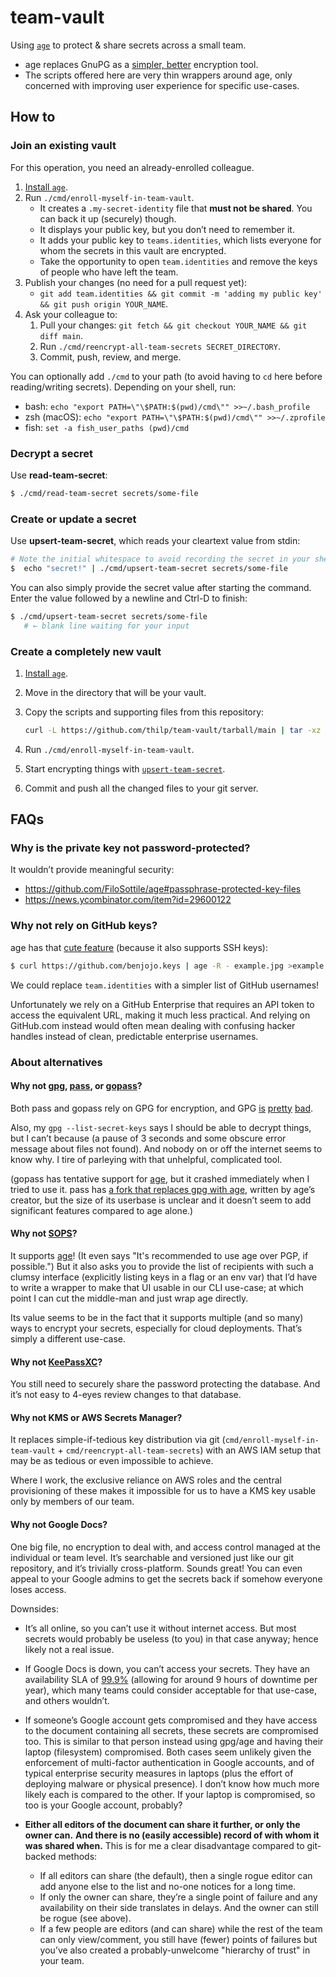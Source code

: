 # team-vault

Using [`age`][age] to protect & share secrets across a small team.

[age]: https://github.com/FiloSottile/age

- age replaces GnuPG as a [simpler, better](#why-not-gpg-pass-or-gopass) encryption tool.
- The scripts offered here are very thin wrappers around age,
    only concerned with improving user experience for specific use-cases.

## How to

### Join an existing vault

For this operation, you need an already-enrolled colleague.

1. [Install `age`](https://github.com/FiloSottile/age#installation).
2. Run `./cmd/enroll-myself-in-team-vault`.
    - It creates a `.my-secret-identity` file that **must not be shared**.
        You can back it up (securely) though.
    - It displays your public key, but you don’t need to remember it.
    - It adds your public key to `teams.identities`, which lists everyone
        for whom the secrets in this vault are encrypted.
    - Take the opportunity to open `team.identities` and remove
        the keys of people who have left the team.
3. Publish your changes (no need for a pull request yet):
    - `git add team.identities && git commit -m 'adding my public key' && git push origin YOUR_NAME`.
4. Ask your colleague to:
    1. Pull your changes: `git fetch && git checkout YOUR_NAME && git diff main`.
    2. Run `./cmd/reencrypt-all-team-secrets SECRET_DIRECTORY`.
    3. Commit, push, review, and merge.

You can optionally add `./cmd` to your path
(to avoid having to `cd` here before reading/writing secrets).
Depending on your shell, run:

- bash: `echo "export PATH=\"\$PATH:$(pwd)/cmd\"" >>~/.bash_profile`
- zsh (macOS): `echo "export PATH=\"\$PATH:$(pwd)/cmd\"" >>~/.zprofile`
- fish: `set -a fish_user_paths (pwd)/cmd`

### Decrypt a secret

Use **read-team-secret**:

```bash
$ ./cmd/read-team-secret secrets/some-file
```

### Create or update a secret

Use **upsert-team-secret**, which reads your cleartext value from stdin:

```bash
# Note the initial whitespace to avoid recording the secret in your shell history.
$  echo "secret!" | ./cmd/upsert-team-secret secrets/some-file
```

You can also simply provide the secret value after starting the command.
Enter the value followed by a newline and Ctrl-D to finish:

```bash
$ ./cmd/upsert-team-secret secrets/some-file
   # ← blank line waiting for your input
```

### Create a completely new vault

1. [Install `age`](https://github.com/FiloSottile/age#installation).
2. Move in the directory that will be your vault.
3. Copy the scripts and supporting files from this repository:

    ```bash
    curl -L https://github.com/thilp/team-vault/tarball/main | tar -xz --strip-components=1
    ```

4. Run `./cmd/enroll-myself-in-team-vault`.
4. Start encrypting things with [`upsert-team-secret`](#create-or-update-a-secret).
5. Commit and push all the changed files to your git server.

## FAQs

### Why is the private key not password-protected?

It wouldn’t provide meaningful security:

- https://github.com/FiloSottile/age#passphrase-protected-key-files
- https://news.ycombinator.com/item?id=29600122

### Why not rely on GitHub keys?

[githubkeys]: https://github.com/FiloSottile/age#encrypting-to-a-github-user

age has that [cute feature][githubkeys] (because it also supports SSH keys):

```bash
$ curl https://github.com/benjojo.keys | age -R - example.jpg >example.jpg.age
```

We could replace `team.identities` with a simpler list of GitHub usernames!

Unfortunately we rely on a GitHub Enterprise that requires an API token to
access the equivalent URL, making it much less practical.
And relying on GitHub.com instead would often mean dealing with confusing
hacker handles instead of clean, predictable enterprise usernames.

### About alternatives

#### Why not [gpg][], [pass][], or [gopass][]?

[gpg]: https://gnupg.org/
[pass]: https://www.passwordstore.org/
[gopass]: https://github.com/gopasspw/gopass

Both pass and gopass rely on GPG for encryption, and GPG [is][schneier]
[pretty][latacora] [bad][green].

[schneier]: https://www.schneier.com/blog/archives/2016/12/giving_up_on_pg.html
[latacora]: https://latacora.micro.blog/2019/07/16/the-pgp-problem.html#encrypting-files
[green]: https://blog.cryptographyengineering.com/2014/08/13/whats-matter-with-pgp/

Also, my `gpg --list-secret-keys` says I should be able to decrypt things,
but I can’t because (a pause of 3 seconds and some obscure error message about
files not found). And nobody on or off the internet seems to know why.
I tire of parleying with that unhelpful, complicated tool.

(gopass has tentative support for [age][], but it crashed immediately when I
tried to use it.
pass has [a fork that replaces gpg with age][passage], written by age’s creator,
but the size of its userbase is unclear and it doesn’t seem to add significant
features compared to age alone.)

[passage]: https://github.com/FiloSottile/passage

#### Why not [SOPS][]?

[sops]: https://github.com/mozilla/sops

It supports [age][]!
(It even says "It's recommended to use age over PGP, if possible.")
But it also asks you to provide the list of recipients with such a clumsy
interface (explicitly listing keys in a flag or an env var) that I’d have to
write a wrapper to make that UI usable in our CLI use-case; at which point I
can cut the middle-man and just wrap age directly.

Its value seems to be in the fact that it supports multiple (and so many) ways
to encrypt your secrets, especially for cloud deployments.
That’s simply a different use-case.

#### Why not [KeePassXC][]?

[keepassxc]: https://keepassxc.org/

You still need to securely share the password protecting the database.
And it’s not easy to 4-eyes review changes to that database.

#### Why not KMS or AWS Secrets Manager?

It replaces simple-if-tedious key distribution via git
(`cmd/enroll-myself-in-team-vault` + `cmd/reencrypt-all-team-secrets`)
with an AWS IAM setup that may be as tedious or even impossible to achieve.

Where I work, the exclusive reliance on AWS roles and the central provisioning
of these makes it impossible for us to have a KMS key usable only by members of
our team.

#### Why not Google Docs?

One big file, no encryption to deal with, and access control managed at the
individual or team level.
It’s searchable and versioned just like our git repository, and it’s trivially
cross-platform.
Sounds great!
You can even appeal to your Google admins to get the secrets back if somehow
everyone loses access.

Downsides:

- It’s all online, so you can’t use it without internet access.
    But most secrets would probably be useless (to you) in that case anyway;
    hence likely not a real issue.
- If Google Docs is down, you can’t access your secrets.
    They have an availability SLA of [99.9%][google-sla]
    (allowing for around 9 hours of downtime per year), which many teams could
    consider acceptable for that use-case, and others wouldn’t.
- If someone’s Google account gets compromised and they have access to the
    document containing all secrets, these secrets are compromised too.
    This is similar to that person instead using gpg/age and having their
    laptop (filesystem) compromised.
    Both cases seem unlikely given the enforcement of multi-factor
    authentication in Google accounts, and of typical enterprise security
    measures in laptops (plus the effort of deploying malware or physical presence).
    I don’t know how much more likely each is compared to the other.
    If your laptop is compromised, so too is your Google account, probably?
- **Either all editors of the document can share it further, or only the owner can.**
    **And there is no (easily accessible) record of with whom it was shared when.**
    This is for me a clear disadvantage compared to git-backed methods:

    - If all editors can share (the default), then a single rogue editor
      can add anyone else to the list and no-one notices for a long time.
    - If only the owner can share, they’re a single point of failure and
      any availability on their side translates in delays.
      And the owner can still be rogue (see above).
    - If a few people are editors (and can share) while the rest of the
      team can only view/comment, you still have (fewer) points of failures
      but you’ve also created a probably-unwelcome "hierarchy of trust" in
      your team.

[google-sla]: https://workspace.google.com/terms/sla.html
